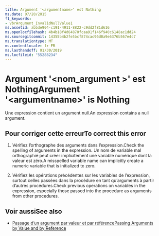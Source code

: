 ```yaml
---
title: Argument '<argumentname>' est Nothing
ms.date: 07/20/2015
f1_keywords:
- vbrArgument_InvalidNullValue1
ms.assetid: abbde904-c191-4911-8822-c9dd2f81d616
ms.openlocfilehash: 4b4b18f4d64870fcaa91f146f940c6148ac1dd24
ms.sourcegitcommit: 14355b4b2fe5bcf874cac96d0a9e6376b567e4c7
ms.translationtype: MT
ms.contentlocale: fr-FR
ms.lasthandoff: 01/30/2019
ms.locfileid: "55288234"
---
```

# <a name="argument-argumentname-is-nothing"></a><span data-ttu-id="ce199-102">Argument '\<nom_argument >' est Nothing</span><span class="sxs-lookup"><span data-stu-id="ce199-102">Argument '\<argumentname>' is Nothing</span></span>
<span data-ttu-id="ce199-103">Une expression contient un argument null.</span><span class="sxs-lookup"><span data-stu-id="ce199-103">An expression contains a null argument.</span></span>  
  
## <a name="to-correct-this-error"></a><span data-ttu-id="ce199-104">Pour corriger cette erreur</span><span class="sxs-lookup"><span data-stu-id="ce199-104">To correct this error</span></span>  
  
1.  <span data-ttu-id="ce199-105">Vérifiez l’orthographe des arguments dans l’expression.</span><span class="sxs-lookup"><span data-stu-id="ce199-105">Check the spelling of arguments in the expression.</span></span> <span data-ttu-id="ce199-106">Un nom de variable mal orthographié peut créer implicitement une variable numérique dont la valeur est zéro.</span><span class="sxs-lookup"><span data-stu-id="ce199-106">A misspelled variable name can implicitly create a numeric variable that is initialized to zero.</span></span>  
  
2.  <span data-ttu-id="ce199-107">Vérifiez les opérations précédentes sur les variables de l’expression, surtout celles passées dans la procédure en tant qu’arguments à partir d’autres procédures.</span><span class="sxs-lookup"><span data-stu-id="ce199-107">Check previous operations on variables in the expression, especially those passed into the procedure as arguments from other procedures.</span></span>  
  
## <a name="see-also"></a><span data-ttu-id="ce199-108">Voir aussi</span><span class="sxs-lookup"><span data-stu-id="ce199-108">See also</span></span>
- [<span data-ttu-id="ce199-109">Passage d’un argument par valeur et par référence</span><span class="sxs-lookup"><span data-stu-id="ce199-109">Passing Arguments by Value and by Reference</span></span>](../../visual-basic/programming-guide/language-features/procedures/passing-arguments-by-value-and-by-reference.md)

